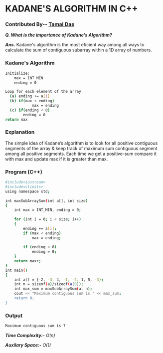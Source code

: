
# KADANE'S ALGORITHM IN C++

### Contributed By-- [Tamal Das](https://github.com/Rijudas149)

***Q. What is the importance of Kadane's Algorithm?***

***Ans.*** Kadane's algorithm is the most eficient way among all ways to calculate the sum of contiguous subarray within a 1D array of numbers.

### Kadane's Algorithm

```bash
Initialize:
    max = INT_MIN
    ending = 0

Loop for each element of the array
  (a) ending += a[i]
  (b) if(max < ending)
            max = ending
  (c) if(ending < 0)
        ending = 0
return max

```

### Explanation

The simple idea of Kadane’s algorithm is to look for all positive contiguous segments of the array & keep track of maximum sum contiguous segment among all positive segments. Each time we get a positive-sum compare it with max and update max if it is greater than max.

### Program (C++)

```bash
#include<iostream>
#include<climits>
using namespace std;
 
int maxSubArraySum(int a[], int size)
{
    int max = INT_MIN, ending = 0;
 
    for (int i = 0; i < size; i++)
    {
        ending += a[i];
        if (max < ending)
            max = ending;
 
        if (ending < 0)
            ending = 0;
    }
    return maxr;
}
int main()
{
    int a[] = {-2, -3, 4, -1, -2, 1, 5, -3};
    int n = sizeof(a)/sizeof(a[0]);
    int max_sum = maxSubArraySum(a, n);
    cout << "Maximum contiguous sum is " << max_sum;
    return 0;
}

```

### Output

```bash
Maximum contiguous sum is 7
```

***Time Complexity:-*** *O(n)*

***Auxilary Space:-*** *O(1)*